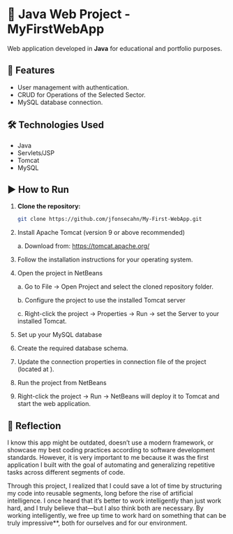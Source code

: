 # 🚀 Java Web Project - MyFirstWebApp

Web application developed in **Java** for educational and portfolio purposes.

## 📌 Features
- User management with authentication.
- CRUD for Operations of the Selected Sector.
- MySQL database connection.

## 🛠️ Technologies Used
- Java
- Servlets/JSP
- Tomcat
- MySQL

## ▶️ How to Run
1. **Clone the repository:**
   ```bash
   git clone https://github.com/jfonsecahn/My-First-WebApp.git

2. Install Apache Tomcat (version 9 or above recommended)

    a. Download from: https://tomcat.apache.org/

3. Follow the installation instructions for your operating system.

4. Open the project in NetBeans

   a. Go to File → Open Project and select the cloned repository folder.

   b. Configure the project to use the installed Tomcat server

   c. Right-click the project → Properties → Run → set the Server to your installed Tomcat.

5. Set up your MySQL database

6. Create the required database schema.

7. Update the connection properties in connection file of the project (located at ).

8. Run the project from NetBeans

9. Right-click the project → Run → NetBeans will deploy it to Tomcat and start the web application.

## 🌟 Reflection

I know this app might be outdated, doesn’t use a modern framework, or showcase my best coding practices according to software development standards. However, it is very important to me because it was the first application I built with the goal of automating and generalizing repetitive tasks across different segments of code.  

Through this project, I realized that I could save a lot of time by structuring my code into reusable segments, long before the rise of artificial intelligence. I once heard that it’s better to work intelligently than just work hard, and I truly believe that—but I also think both are necessary. By working intelligently, we free up time to work hard on something that can be truly impressive**, both for ourselves and for our environment.


